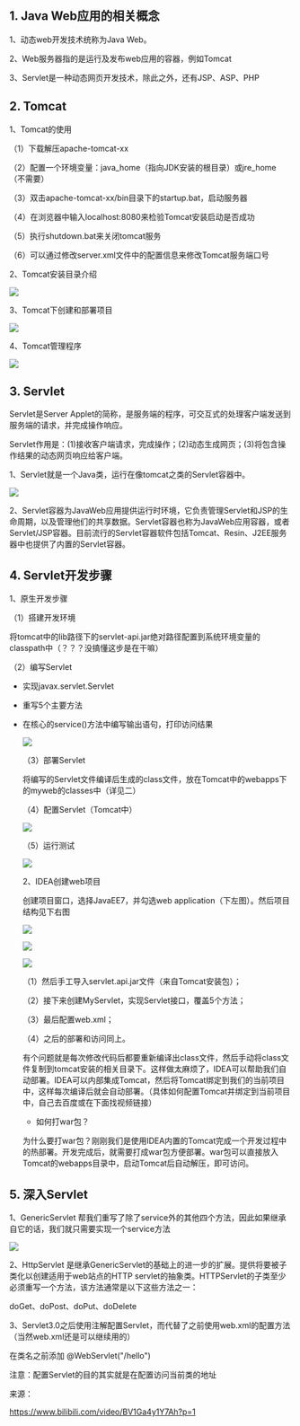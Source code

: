 ## 1. Java Web应用的相关概念

1、动态web开发技术统称为Java Web。

2、Web服务器指的是运行及发布web应用的容器，例如Tomcat

3、Servlet是一种动态网页开发技术，除此之外，还有JSP、ASP、PHP



## 2. Tomcat

1、Tomcat的使用

（1）下载解压apache-tomcat-xx

（2）配置一个环境变量：java_home（指向JDK安装的根目录）或jre_home （不需要）

（3）双击apache-tomcat-xx/bin目录下的startup.bat，启动服务器

（4）在浏览器中输入localhost:8080来检验Tomcat安装启动是否成功

（5）执行shutdown.bat来关闭tomcat服务

（6）可以通过修改server.xml文件中的配置信息来修改Tomcat服务端口号

2、Tomcat安装目录介绍

![](https://cdn.jsdelivr.net/gh/HelloAllenW/BlogAssets/images/202405161020102.png)

3、Tomcat下创建和部署项目

![](https://cdn.jsdelivr.net/gh/HelloAllenW/BlogAssets/images/202405161020570.png)

4、Tomcat管理程序

![](https://cdn.jsdelivr.net/gh/HelloAllenW/BlogAssets/images/202405161020442.png)

## 3. Servlet

Servlet是Server Applet的简称，是服务端的程序，可交互式的处理客户端发送到服务端的请求，并完成操作响应。

Servlet作用是：(1)接收客户端请求，完成操作；(2)动态生成网页；(3)将包含操作结果的动态网页响应给客户端。

1、Servlet就是一个Java类，运行在像tomcat之类的Servlet容器中。

![](https://cdn.jsdelivr.net/gh/HelloAllenW/BlogAssets/images/202405161021993.png)

2、Servlet容器为JavaWeb应用提供运行时环境，它负责管理Servlet和JSP的生命周期，以及管理他们的共享数据。Servlet容器也称为JavaWeb应用容器，或者Servlet/JSP容器。目前流行的Servlet容器软件包括Tomcat、Resin、J2EE服务器中也提供了内置的Servlet容器。



## 4. Servlet开发步骤

1、原生开发步骤

（1）搭建开发环境

将tomcat中的lib路径下的servlet-api.jar绝对路径配置到系统环境变量的classpath中（？？？没搞懂这步是在干嘛）

（2）编写Servlet

- 实现javax.servlet.Servlet

- 重写5个主要方法

- 在核心的service()方法中编写输出语句，打印访问结果

  ![](https://cdn.jsdelivr.net/gh/HelloAllenW/BlogAssets/images/202405161021199.png)

  （3）部署Servlet

  将编写的Servlet文件编译后生成的class文件，放在Tomcat中的webapps下的myweb的classes中（详见二）

  （4）配置Servlet（Tomcat中）

  ![](https://cdn.jsdelivr.net/gh/HelloAllenW/BlogAssets/images/202405161022476.png)

  （5）运行测试

  ![](https://cdn.jsdelivr.net/gh/HelloAllenW/BlogAssets/images/202405161022357.png)

  2、IDEA创建web项目

  创建项目窗口，选择JavaEE7，并勾选web application（下左图）。然后项目结构见下右图

  ![](https://cdn.jsdelivr.net/gh/HelloAllenW/BlogAssets/images/202405161023024.png)

  ![](https://cdn.jsdelivr.net/gh/HelloAllenW/BlogAssets/images/202405161023484.png)

  ![](https://cdn.jsdelivr.net/gh/HelloAllenW/BlogAssets/images/202405161023210.png)

  （1）然后手工导入servlet.api.jar文件（来自Tomcat安装包）；

  （2）接下来创建MyServlet，实现Servlet接口，覆盖5个方法；

  （3）最后配置web.xml；

  （4）之后的部署和访问同上。

  有个问题就是每次修改代码后都要重新编译出class文件，然后手动将class文件复制到tomcat安装的相关目录下。这样做太麻烦了，IDEA可以帮助我们自动部署。IDEA可以内部集成Tomcat，然后将Tomcat绑定到我们的当前项目中，这样每次编译后就会自动部署。（具体如何配置Tomcat并绑定到当前项目中，自己去百度或在下面找视频链接）

  - 如何打war包？

  为什么要打war包？刚刚我们是使用IDEA内置的Tomcat完成一个开发过程中的热部署。开发完成后，就需要打成war包方便部署。war包可以直接放入Tomcat的webapps目录中，启动Tomcat后自动解压，即可访问。





## 5. 深入Servlet

  1、GenericServlet 帮我们重写了除了service外的其他四个方法，因此如果继承自它的话，我们就只需要实现一个service方法

  ![](https://cdn.jsdelivr.net/gh/HelloAllenW/BlogAssets/images/202405161024160.png)

  2、HttpServlet 是继承GenericServlet的基础上的进一步的扩展。提供将要被子类化以创建适用于web站点的HTTP servlet的抽象类。HTTPServlet的子类至少必须重写一个方法，该方法通常是以下这些方法之一：

  doGet、doPost、doPut、doDelete



  3、Servlet3.0之后使用注解配置Servlet，而代替了之前使用web.xml的配置方法（当然web.xml还是可以继续用的）

  在类名之前添加 @WebServlet("/hello")

  注意：配置Servlet的目的其实就是在配置访问当前类的地址





  来源：

  <https://www.bilibili.com/video/BV1Ga4y1Y7Ah?p=1>